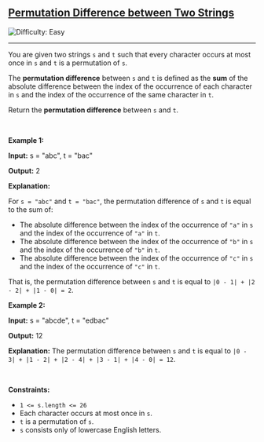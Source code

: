 <h2><a href="https://leetcode.com/problems/permutation-difference-between-two-strings">Permutation Difference between Two Strings</a></h2> <img src='https://img.shields.io/badge/Difficulty-Easy-brightgreen' alt='Difficulty: Easy' /><hr><p>You are given two strings <code>s</code> and <code>t</code> such that every character occurs at most once in <code>s</code> and <code>t</code> is a permutation of <code>s</code>.</p>

<p>The <strong>permutation difference</strong> between <code>s</code> and <code>t</code> is defined as the <strong>sum</strong> of the absolute difference between the index of the occurrence of each character in <code>s</code> and the index of the occurrence of the same character in <code>t</code>.</p>

<p>Return the <strong>permutation difference</strong> between <code>s</code> and <code>t</code>.</p>

<p>&nbsp;</p>
<p><strong class="example">Example 1:</strong></p>

<div class="example-block">
<p><strong>Input:</strong> <span class="example-io">s = &quot;abc&quot;, t = &quot;bac&quot;</span></p>

<p><strong>Output:</strong> <span class="example-io">2</span></p>

<p><strong>Explanation:</strong></p>

<p>For <code>s = &quot;abc&quot;</code> and <code>t = &quot;bac&quot;</code>, the permutation difference of <code>s</code> and <code>t</code> is equal to the sum of:</p>

<ul>
	<li>The absolute difference between the index of the occurrence of <code>&quot;a&quot;</code> in <code>s</code> and the index of the occurrence of <code>&quot;a&quot;</code> in <code>t</code>.</li>
	<li>The absolute difference between the index of the occurrence of <code>&quot;b&quot;</code> in <code>s</code> and the index of the occurrence of <code>&quot;b&quot;</code> in <code>t</code>.</li>
	<li>The absolute difference between the index of the occurrence of <code>&quot;c&quot;</code> in <code>s</code> and the index of the occurrence of <code>&quot;c&quot;</code> in <code>t</code>.</li>
</ul>

<p>That is, the permutation difference between <code>s</code> and <code>t</code> is equal to <code>|0 - 1| + |2 - 2| + |1 - 0| = 2</code>.</p>
</div>

<p><strong class="example">Example 2:</strong></p>

<div class="example-block">
<p><strong>Input:</strong> <span class="example-io">s = &quot;abcde&quot;, t = &quot;edbac&quot;</span></p>

<p><strong>Output:</strong> <span class="example-io">12</span></p>

<p><strong>Explanation:</strong> The permutation difference between <code>s</code> and <code>t</code> is equal to <code>|0 - 3| + |1 - 2| + |2 - 4| + |3 - 1| + |4 - 0| = 12</code>.</p>
</div>

<p>&nbsp;</p>
<p><strong>Constraints:</strong></p>

<ul>
	<li><code>1 &lt;= s.length &lt;= 26</code></li>
	<li>Each character occurs at most once in <code>s</code>.</li>
	<li><code>t</code> is a permutation of <code>s</code>.</li>
	<li><code>s</code> consists only of lowercase English letters.</li>
</ul>
